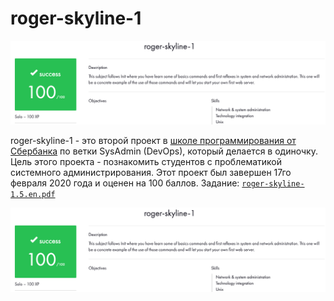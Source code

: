 # roger-skyline-1

![alt text](https://github.com/eldaroid/pictures/blob/master/roger-skyline-1/score.png)

roger-skyline-1 - это второй проект в [школе программирования от Сбербанка](https://21-school.ru/) по ветки SysAdmin (DevOps), который делается в одиночку. Цель этого проекта - познакомить студентов с проблематикой системного администрирования. Этот проект был завершен 17го февраля 2020 года и оценен на 100 баллов. Задание: [`roger-skyline-1.5.en.pdf`](resources/roger-skyline-1.5.en.pdf)

![alt text](https://github.com/eldaroid/pictures/blob/master/roger-skyline-1/score.png)
